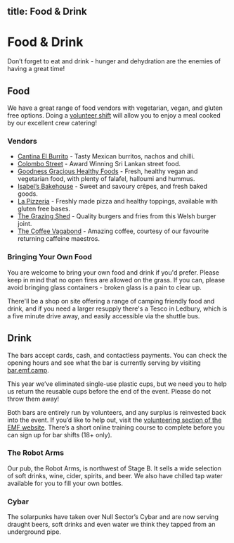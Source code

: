 title: Food & Drink
---
# Food & Drink
Don’t forget to eat and drink - hunger and dehydration are the enemies of having a great time!

## Food
We have a great range of food vendors with vegetarian, vegan, and gluten free options. Doing a [volunteer shift](/volunteer/info) will allow you to enjoy a meal cooked by our excellent crew catering!

### Vendors

* [Cantina El Burrito](https://www.cantina-elburrito.co.uk/) - Tasty Mexican burritos, nachos and chilli.
* [Colombo Street](https://www.colombostreet.co.uk/foodtruck) - Award Winning Sri Lankan street food.
* [Goodness Gracious Healthy Foods](https://www.mobileveggiefood.co.uk/) - Fresh, healthy vegan and vegetarian food, with plenty of falafel, halloumi and hummus.
* [Isabel’s Bakehouse](https://www.isabelsbakehouse.com/) - Sweet and savoury crêpes, and fresh baked goods.
* [La Pizzeria](https://www.cheltenhampizzeria.com/) - Freshly made pizza and healthy toppings, available with gluten free bases.
* [The Grazing Shed](https://www.thegrazingshed.com/) - Quality burgers and fries from this Welsh burger joint.
* [The Coffee Vagabond](http://www.coffeevagabond.co.uk/) - Amazing coffee, courtesy of our favourite returning caffeine maestros.

### Bringing Your Own Food
You are welcome to bring your own food and drink if you'd prefer. Please keep in mind that no open fires are allowed on the grass. If you can, please avoid bringing glass containers - broken glass is a pain to clear up.

There'll be a shop on site offering a range of camping friendly food and drink, and if you need a larger resupply there's a Tesco in Ledbury, which is a five minute drive away, and easily accessible via the shuttle bus.

## Drink
The bars accept cards, cash, and contactless payments. You can check the opening hours and see what the bar is currently serving by visiting [bar.emf.camp](https://bar.emf.camp).

This year we’ve eliminated single-use plastic cups, but we need you to help us return the reusable cups before the end of the event. Please do not throw them away!

Both bars are entirely run by volunteers, and any surplus is reinvested back into the event. If you’d like to help out, visit the [volunteering section of the EMF website](/volunteer/info). There’s a short online training course to complete before you can sign up for bar shifts (18+ only).

### The Robot Arms
Our pub, the Robot Arms, is northwest of Stage B. It sells a wide selection of soft drinks, wine, cider, spirits, and beer. We also have chilled tap water available for you to fill your own bottles.

### Cybar
The solarpunks have taken over Null Sector’s Cybar and are now serving draught beers, soft drinks and even water we think they tapped from an underground pipe.
